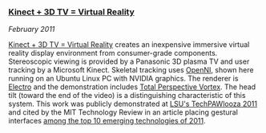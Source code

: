 ### [Kinect + 3D TV = Virtual Reality][youtube]

*February 2011*

[Kinect + 3D TV = Virtual Reality][youtube] creates an inexpensive immersive virtual reality display environment from consumer-grade components. Stereoscopic viewing is provided by a Panasonic 3D plasma TV and user tracking by a Microsoft Kinect. Skeletal tracking uses [OpenNI][], shown here running on an Ubuntu Linux PC with NVIDIA graphics. The renderer is [Electro][] and the demonstration includes [Total Perspective Vortex][vortex]. The head tilt (toward the end of the video) is a distinguishing characteristic of this system. This work was publicly demonstrated at [LSU's TechPAWlooza 2011][techpawlooza] and cited by the MIT Technology Review in an article placing gestural interfaces [among the top 10 emerging technologies of 2011][tr].

[youtube]:      http://www.youtube.com/watch?v=2MX1RinEXUM
[openni]:       http://www.openni.org/
[electro]:      code.html#electro
[vortex]:       applications.html#vortex
[techpawlooza]: http://www.lsureveille.com/video-techpawlooza-2011-1.2504668
[tr]:           http://www.technologyreview.com/computing/37201/